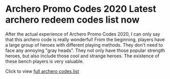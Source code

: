 # Archero Promo Codes 2020 Latest archero redeem codes list now

After the actual experience of Archero Promo Codes 2020, I can only say that this archero code is really wonderful! From the beginning, players have a large group of heroes with different playing methods. They don't need to face any annoying "gray heads". They not only have those popular strength heroes, but also include those cool and strange heroes. The existence of these bench players is very valuable.

Click to view <a href="https://cheatarchero.club/">full archero codes list</a>
